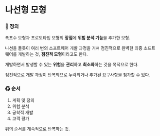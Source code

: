 # 나선형 모형

### 📌 정의

폭포수 모형과 프로토타입 모형의 **장점**에 **위험 분석 기능**을 추가한 모형.

나선을 돌듯이 여러 번의 소프트웨어 개발 과정을 거쳐 점진적으로 완벽한 최종 소프트웨어를 개발하는 것, **점진적 모형**이라고도 한다.

개발하면서 발생할 수 있는 **위험**을 **관리**하고 **최소화**하는 것을 목적으로 한다.

점진적으로 개발 과정이 반복되므로 누락되거나 추가된 요구사항을 첨가할 수 있다.

### ♻ 순서

1. 계획 및 정의
2. 위험 분석
3. 공학적 개발
4. 고객 평가

위의 순서를 계속적으로 반복하는 것.